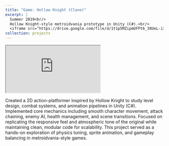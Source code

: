 ```yaml
---
title: "Game: Hollow Knight (Clone)"
excerpt: |
  Summer 2019<br/>
  Hollow Knight-style metroidvania prototype in Unity (C#).<br/>
  <iframe src="https://drive.google.com/file/d/1t1p5MZipmUFPt6_38UeL-i3Izt7u3ozg/preview"></iframe>
collection: projects
---
```


<iframe src="https://drive.google.com/file/d/1t1p5MZipmUFPt6_38UeL-i3Izt7u3ozg/preview"></iframe>

Created a 2D action-platformer inspired by Hollow Knight to study level design, combat systems, and animation pipelines in Unity (C#). Implemented core mechanics including smooth character movement, attack chaining, enemy AI, health management, and scene transitions. Focused on replicating the responsive feel and atmospheric tone of the original while maintaining clean, modular code for scalability. This project served as a hands-on exploration of physics tuning, sprite animation, and gameplay balancing in metroidvania-style games.

<!-- read more about the project: (in Persian) [[report[FA].pdf]](https://raw.githubusercontent.com/ph504/ph504.github.io/master/files/internship-1400-08-03.pdf)
| [[source code]](https://github.com/ph504/usb_omni_bot) -->